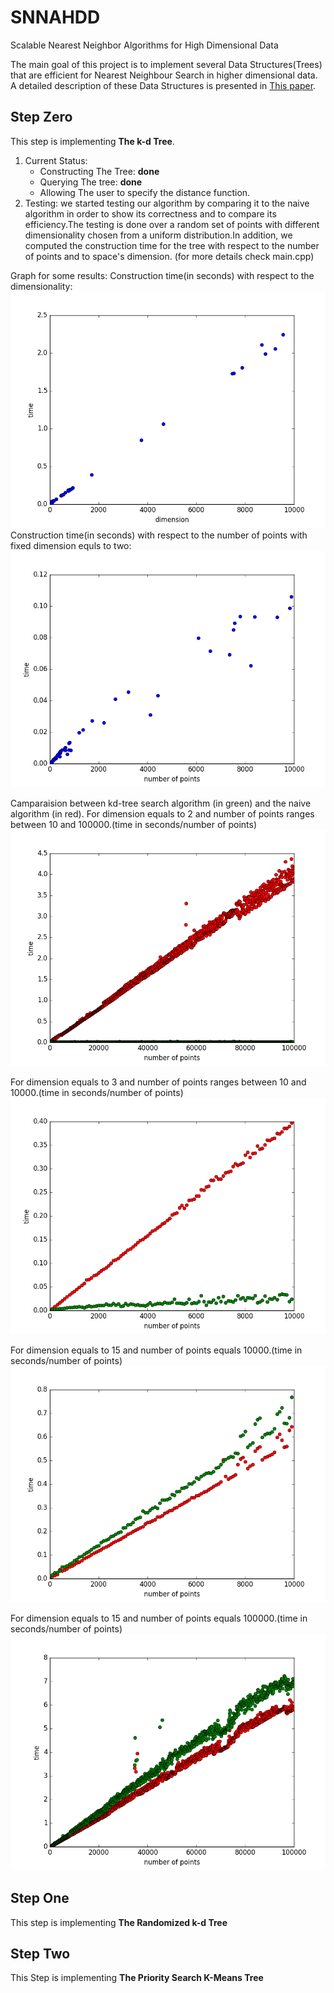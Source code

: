 # SNNAHDD

Scalable Nearest Neighbor Algorithms for High Dimensional Data

The main goal of this project is to implement several Data Structures(Trees) that are efficient for Nearest Neighbour Search in higher dimensional data. 
A detailed description of these Data Structures is presented in [This paper](https://github.com/CHoudrouge4/SNNAHDD/blob/master/06809191.pdf).

## Step Zero
This step is implementing **The k-d Tree**.

1. Current Status:
	* Constructing The Tree: **done**
	* Querying  The tree: **done**
	* Allowing The user to specify the distance function.
2. Testing:
	we started testing our algorithm by comparing it to the naive algorithm in order to show its correctness and to compare its efficiency.The testing is done over a random set of points with different dimensionality chosen from a uniform distribution.In addition, we computed the construction time for the tree with respect to the number of points and to space's dimension. (for more details check main.cpp)

Graph for some results:
Construction time(in seconds) with respect to the dimensionality:
![Construction time with respect to the dimensionality](./imges/const_dim.png)
Construction time(in seconds) with respect to the number of points with fixed dimension equls to two:
![](./imges/const-pts.png)

Camparaision between kd-tree search algorithm (in green) and the naive algorithm (in red).
For dimension equals to 2 and number of points ranges between 10 and 100000.(time in seconds/number of points)
![](./imges/100000_2.png)

For dimension equals to 3 and number of points ranges between 10 and 10000.(time in seconds/number of points)
![](./imges/10000_3.png)

For dimension equals to 15 and number of points equals 10000.(time in seconds/number of points)
![](./imges/10000_15.png)

For dimension equals to 15 and number of points equals 100000.(time in seconds/number of points)
![](./imges/100000_15.png)





## Step One
This step is implementing **The Randomized k-d Tree**


## Step Two
This Step is implementing **The Priority Search K-Means Tree**


